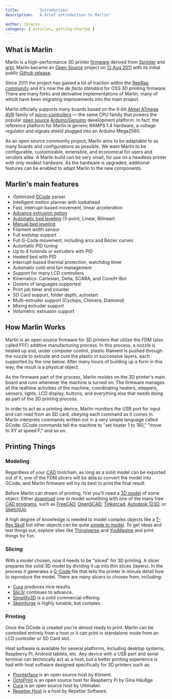 ```yaml
---
title:        'Introduction'
description:  'A brief introduction to Marlin'

author: jbrazio
category: [ articles, getting-started ]
---
```


## What is Marlin
Marlin is a high-performance 3D printer [firmware](https://en.wikipedia.org/wiki/Firmware) derived from [Sprinter](http://reprap.org/wiki/List_of_Firmware#Sprinter) and [grbl](http://reprap.org/wiki/Grbl#Grbl). Marlin became an [Open Source](https://en.wikipedia.org/wiki/Open-source_software) project on [12 Aug 2011](https://github.com/MarlinFirmware/Marlin/tree/f850af5c1ca343ed65b94c4b9da5dd1ab4c4a53c) with its initial public [Github release](https://github.com/MarlinFirmware/Marlin/commit/f850af5c1ca343ed65b94c4b9da5dd1ab4c4a53c).

Since 2011 the project has gained a lot of traction within the [RepRap community](http://reprap.org/wiki/) and it's now the *de facto standard* for OSS 3D printing firmware. There are many forks and derivative implementations of Marlin, many of which have been migrating improvements into the main project.

Marlin officially supports many boards based on the 8-bit [Atmel ATmega AVR](http://www.atmel.com/products/microcontrollers/avr/) family of [micro-controllers](http://en.wikipedia.org/wiki/Microcontroller) — the same CPU family that powers the popular [open source](https://en.wikipedia.org/wiki/Open-source_hardware) [Arduino/Genuino](http://arduino.cc) development platform. In fact, the reference platform for Marlin is generic RAMPS 1.4 hardware, a voltage regulator and signals shield plugged into an Arduino Mega2560.

As an open source community project, Marlin aims to be adaptable to as many boards and configurations as possible. We want Marlin to be configurable, customizable, extensible, and economical for users and vendors alike. A Marlin build can be very small, for use on a headless printer with only modest hardware. As the hardware is upgraded, additional features can be enabled to adapt Marlin to the new components.

## Marlin's main features
 - Optimized [GCode](/meta/gcode/) parser
 - Intelligent motion planner with lookahead
 - Fast, interrupt-based movement, linear acceleration
 - [Advance extrusion option](/docs/features/lin_advance.html)
 - [Automatic bed leveling](/meta/gcode/g29-abl.html) (3-point, Linear, Bilinear)
 - [Manual bed leveling](/meta/gcode/G29-mbl.html)
 - Filament width sensor
 - Full endstop support
 - Full G-Code movement, including arcs and Bézier curves
 - Automatic PID tuning
 - Up to 4 hotends or extruders with PID
 - Heated bed with PID
 - Interrupt-based thermal protection, watchdog timer
 - Automatic cold-end fan management
 - Support for many LCD controllers
 - Kinematics: Cartesian, Delta, SCARA, and Core/H-Bot
 - Dozens of languages supported
 - Print job timer and counter
 - SD Card support, folder depth, autostart
 - Multi-extruder support (Cyclops, Chimera, Diamond)
 - Mixing extruder support
 - Volumetric extrusion support

## How Marlin Works

Marlin is an open source firmware for 3D printers that utilize the FDM (also called FFF) additive manufacturing process. In this process, a nozzle is heated up and, under computer control, plastic filament is pushed through the nozzle to extrude and cure the plastic in successive layers, each supported by the one below. After many hours of building up a form in this way, the result is a physical object.

As the firmware part of the process, Marlin resides on the 3D printer's main board and runs whenever the machine is turned on. The firmware manages all the realtime activities of the machine, coordinating heaters, steppers, sensors, lights, LCD display, buttons, and everything else that needs doing as part of the 3D printing process.

In order to act as a printing device, Marlin monitors the USB port for input and can read from an SD card, obeying each command as it comes in. Marlin interprets commands written out in a very simple language called GCode. GCode commands tell the machine to "set heater 1 to 180," "move to XY at speed F," and so on.

## Printing Things

### Modeling

Regardless of your [CAD](https://en.wikipedia.org/wiki/Computer-aided_design) toolchain, as long as a solid model can be exported out of it, one of the FDM slicers will be able to convert the model into GCode, and Marlin firmware will try its best to print the final result.

Before Marlin can dream of printing, first you'll need a [3D model](http://www.thingiverse.com/thing:7900) of some object. Either [download](http://www.thingiverse.com/thing:7900/zip) one or model something with one of the many free [CAD programs](https://en.wikipedia.org/wiki/Computer-aided_design), such as [FreeCAD](http://www.freecadweb.org/), [OpenSCAD](http://www.openscad.org/), [Tinkercad](https://www.tinkercad.com/), [Autodesk 123D](http://www.123dapp.com/), or [SketchUp](http://www.sketchup.com/).

A high degree of knowledge is needed to model complex objects like a [T-Rex Skull](http://www.thingiverse.com/thing:308335) but other objects can be quite [simple to model](http://www.thingiverse.com/thing:172175). To get ideas and test things out, explore sites like [Thingiverse](http://www.thingiverse.com/explore/popular) and [YouMagine](http://youmagine.com/) and print things for fun.

### Slicing

With a model chosen, now it needs to be "sliced" for 3D printing. A slicer prepares the solid 3D model by dividing it up into thin slices (layers). In the process it generates a [G-Code](https://en.wikipedia.org/wiki/G-code) file that tells the printer in minute detail how to reproduce the model. There are many slicers to choose from, including:

- [Cura](https://ultimaker.com/en/products/cura-software) produces nice results.
- [Slic3r](http://slic3r.org/) continues to advance.
- [Simplify3D](https://www.simplify3d.com/) is a solid commercial offering.
- [Skeinforge](http://reprap.org/wiki/Skeinforge) is highly tunable, but complex.

### Printing

Once the GCode is created you're almost ready to print. Marlin can be controlled entirely from a host or it can print in standalone mode from an LCD controller or SD Card slot.

Host software is available for several platforms, including desktop systems, Raspberry Pi, Android tablets, etc. Any device with a USB port and serial terminal can technically act as a host, but a better printing experience is had with host software designed specifically for 3D printers such as:

- [Pronterface](http://www.pronterface.com/) is an open source host by Kliment.
- [OctoPrint](http://octoprint.org/) is an open source host for Raspberry Pi by Gina Häußge
- [Cura](https://ultimaker.com/en/products/cura-software) is an open source host by Ultimaker.
- [Repetier Host](https://www.repetier.com/) is a host by Repetier Software.

